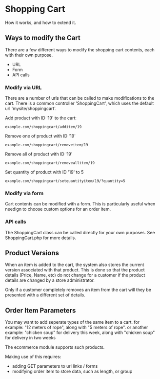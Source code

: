 # Shopping Cart

How it works, and how to extend it.

## Ways to modify the Cart

There are a few different ways to modify the shopping cart contents, each with their own purpose.

 * URL
 * Form
 * API calls

### Modify via URL

There are a number of urls that can be called to make modifications to the cart.
There is a common controller 'ShoppingCart', which uses the default url 'mysite/shoppingcart'.

Add product with ID '19' to the cart:

	example.com/shoppingcart/additem/19

Remove one of product with ID '19'

	example.com/shoppingcart/removeitem/19

Remove all of product with ID '19'

	example.com/shoppingcart/removeallitem/19
	
Set quantity of product with ID '19' to 5

	example.com/shoppingcart/setquantityitem/19/?quantity=5

### Modify via form

Cart contents can be modified with a form. This is particularly useful when needign to choose custom options for an order item.

### API calls

The ShoppingCart class can be called directly for your own purposes. See ShoppingCart.php for more details.

## Product Versions

When an item is added to the cart, the system also stores the current version associated with that product.
This is done so that the product details (Price, Name, etc) do not change for a customer if the product details are changed by a
store administrator.

Only if a customer completely removes an item from the cart will they be presented with a different set of details.

## Order Item Parameters

You may want to add seperate types of the same item to a cart.
for example: "12 meters of rope", along with "5 meters of rope".
or another example: "chicken soup" for delivery this week, along with "chicken soup" for delivery in two weeks

The ecommerce module supports such products.

Making use of this requires:

 * adding GET parameters to url links / forms
 * modifying order item to store data, such as length, or group
